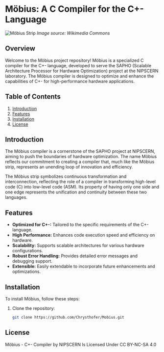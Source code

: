 # Möbius: A C Compiler for the C+- Language

![Möbius Strip]([https://upload.wikimedia.org/wikipedia/commons/thumb/8/8d/M%C3%B6bius_strip.jpg/320px-M%C3%B6bius_strip.jpg](https://github.com/Chrysthofer/Mobius/blob/main/Mobius_Strip.png))
*Image source: Wikimedia Commons*

## Overview

Welcome to the Möbius project repository! Möbius is a specialized C compiler for the C+- language, developed to serve the SAPHO (Scalable Architecture Processor for Hardware Optimization) project at the NIPSCERN laboratory. The Möbius compiler is designed to optimize and enhance the capabilities of C+- for high-performance hardware applications.

## Table of Contents

1. [Introduction](#introduction)
2. [Features](#features)
3. [Installation](#installation)
4. [License](#license)

## Introduction

The Möbius compiler is a cornerstone of the SAPHO project at NIPSCERN, aiming to push the boundaries of hardware optimization. The name Möbius reflects our commitment to creating a compiler that, much like the Möbius strip, represents an unending loop of innovation and efficiency.

The Möbius strip symbolizes continuous transformation and interconnection, reflecting the role of a compiler in transforming high-level code (C) into low-level code (ASM). Its property of having only one side and one edge represents the unification and continuity between these two languages.

## Features

- **Optimized for C+-:** Tailored to the specific requirements of the C+- language.
- **High Performance:** Enhances code execution speed and efficiency on hardware.
- **Scalability:** Supports scalable architectures for various hardware configurations.
- **Robust Error Handling:** Provides detailed error messages and debugging support.
- **Extensible:** Easily extendable to incorporate future enhancements and optimizations.

## Installation

To install Möbius, follow these steps:

1. Clone the repository:
   ```bash
   git clone https://github.com/Chrysthofer/Mobius.git
   
## License

Möbius - C+- Compiler by NIPSCERN Is Licensed Under CC BY-NC-SA 4.0 

